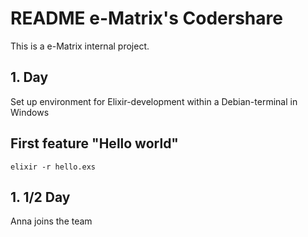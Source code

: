 # README e-Matrix's Codershare


This is a e-Matrix internal project.



## 1. Day

Set up environment for Elixir-development within a Debian-terminal in Windows

## First feature "Hello world"

    elixir -r hello.exs


## 1. 1/2 Day

Anna joins the team
